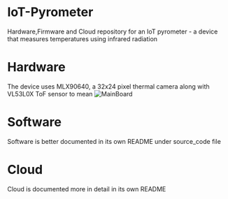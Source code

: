 # IoT-Pyrometer
Hardware,Firmware and Cloud repository for an IoT pyrometer - a device that measures temperatures using infrared radiation

# Hardware 
The device uses MLX90640, a 32x24 pixel thermal camera along with VL53L0X ToF sensor to mean
![MainBoard](https://i.ibb.co/R6j8QWG/Main.png)

# Software
Software is better documented in its own README under source_code file

# Cloud
Cloud is documented more in detail in its own README
